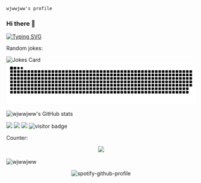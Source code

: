 `wjwwjww's profile`

### Hi there 👋
[![Typing SVG](https://readme-typing-svg.herokuapp.com?font=Bricolage+Grotesque&size=30&color=%1CB6B7&center=false&vCenter=true&width=500&duration=500&pause=2000&lines=你好👋)](https://git.io/typing-svg)
<!--
**wjwwjww/wjwwjww** is a ✨ _special_ ✨ repository because its `README.md` (this file) appears on your GitHub profile.

Here are some ideas to get you started:

- 🔭 I’m currently working on ...
- 🌱 I’m currently learning ...
- 👯 I’m looking to collaborate on ...
- 🤔 I’m looking for help with ...
- 💬 Ask me about ...
- 📫 How to reach me: ...
- 😄 Pronouns: ...
- ⚡ Fun fact: ...
-->
Random jokes:

<a>
<img src="https://readme-jokes.vercel.app/api" alt="Jokes Card" />
</a>

<picture>
  <source media="(prefers-color-scheme: dark)" srcset="https://raw.githubusercontent.com/wjwwjww/wjwwjww/output/github-contribution-grid-snake-dark.svg">
  <source media="(prefers-color-scheme: light)" srcset="https://raw.githubusercontent.com/wjwwjww/wjwwjww/output/github-contribution-grid-snake.svg">
  <img alt="github contribution grid snake animation" src="https://raw.githubusercontent.com/wjwwjww/wjwwjww/output/github-contribution-grid-snake.svg">
</picture>

![wjwwjww's GitHub stats](https://my-repository-nu-indol.vercel.app/api?username=wjwwjww&show_icons=true&itle_color=fff&bg_color=10,e96443,904e95&amp&icon_color=b362ff,2d2b55,c792ea)





<p align="center">

<a><img src="https://img.shields.io/badge/Github-FW-534499?labelColor=CB9617" ></a>
<a><img src="https://img.shields.io/badge/学习-摸鱼大王-7A15C1?labelColor=20BC88"></a>
<a><img src="https://img.shields.io/badge/考试-摆烂先锋-0D8291?labelColor=E4320F"></a>
<a><img src="https://camo.githubusercontent.com/eb1d136eb21a3e63975d60a553b345b3a296ba16e1cb0951989a9424624ceae1/68747470733a2f2f76697369746f722d62616467652e6c616f62692e6963752f62616467653f706167655f69643d776a77776a77772e776a77776a7777266c6566745f636f6c6f723d4461726b54757271756f6973652672696768745f636f6c6f723d526f79616c426c7565266c6566745f746578743d254538254145254246253230254535254145254132253230254539253837253846253230" alt="visitor badge" data-canonical-src="https://visitor-badge.laobi.icu/badge?page_id=wjwwjww.wjwwjww&amp;left_color=DarkTurquoise&amp;right_color=RoyalBlue&amp;left_text=%E8%AE%BF%20%E5%AE%A2%20%E9%87%8F%20" style="max-width: 100%;"></a>
</p>

<!-- <img src="https://visitor-badge.laobi.icu/badge?page_id=BEPb.BEPb" alt="visitors"/> 


![visitor badge](https://visitor-badge.laobi.icu/badge?page_id=wjwwjww.wjwwjww&left_color=DarkTurquoise&right_color=RoyalBlue&left_text=访%20客%20量%20) 


<img src="https://count.getloli.com/get/@wjwwjww.github.readme?theme=moebooru" alt="wjwwjww" />
<img src="https://count.getloli.com/get/@wjwwjww.github.readme?theme=moeboory-h" alt="wjwwjww" />
<img src="https://count.getloli.com/get/@wjwwjww.github.readme?theme=rule34" alt="wjwwjww" />
<img src="https://count.getloli.com/get/@wjwwjww.github.readme?theme=gelbooru" alt="wjwwjww" />
<img src="https://count.getloli.com/get/@wjwwjww.github.readme?theme=gelbooru-h" alt="wjwwjww" />


-->


Counter:
<p align="center"> 
<img src="https://profile-counter.glitch.me/wjwwjww/count.svg">  






<img 
  src="https://count.getloli.com/get/@wjwwjww.github.readme?theme=asoul" alt="wjwwjww" />

<!--
[![spotify-github-profile](https://spotify-github-profile.vercel.app/api/view?uid=312sufu4ikybtqcidesc2icwec24&cover_image=true&theme=default&show_offline=false&background_color=c12f2f&interchange=true&bar_color=53b14f&bar_color_cover=true)](https://spotify-github-profile.vercel.app/api/view?uid=312sufu4ikybtqcidesc2icwec24&redirect=true)  --->

<!--
<p align="center">
<img src="https://camo.githubusercontent.com/05ce1bf8a829071759a9d38780e2e5d111ba76b4b1eee714f9f8476c00a6b448/68747470733a2f2f73706f746966792d6769746875622d70726f66696c652e76657263656c2e6170702f6170692f766965773f7569643d3331327375667534696b79627471636964657363326963776563323426636f7665725f696d6167653d74727565267468656d653d64656661756c742673686f775f6f66666c696e653d66616c7365266261636b67726f756e645f636f6c6f723d63313266326626696e7465726368616e67653d74727565266261725f636f6c6f723d353362313466266261725f636f6c6f725f636f7665723d74727565" alt="spotify-github-profile" data-canonical-src="https://spotify-github-profile.vercel.app/api/view?uid=312sufu4ikybtqcidesc2icwec24&amp;cover_image=true&amp;theme=default&amp;show_offline=false&amp;background_color=c12f2f&amp;interchange=true&amp;bar_color=53b14f&amp;bar_color_cover=true" style="max-width: 100%;">
</p>
-->

<p align="center">
<img src="https://camo.githubusercontent.com/9d9a31cc17b1d9d8fcd6d27b252d4a204865f084684fd842aa1b900a879e2ed4/68747470733a2f2f73706f746966792d6769746875622d70726f66696c652e76657263656c2e6170702f6170692f766965773f7569643d3331327375667534696b79627471636964657363326963776563323426636f7665725f696d6167653d66616c7365267468656d653d64656661756c742673686f775f6f66666c696e653d66616c7365266261636b67726f756e645f636f6c6f723d30383032303226696e7465726368616e67653d74727565266261725f636f6c6f723d633732336232266261725f636f6c6f725f636f7665723d74727565" alt="spotify-github-profile" data-canonical-src="https://spotify-github-profile.vercel.app/api/view?uid=312sufu4ikybtqcidesc2icwec24&amp;cover_image=false&amp;theme=default&amp;show_offline=false&amp;background_color=080202&amp;interchange=true&amp;bar_color=c723b2&amp;bar_color_cover=true" style="max-width: 100%;"> </p>

<!---
[![spotify-github-profile](https://spotify-github-profile.vercel.app/api/view?uid=312sufu4ikybtqcidesc2icwec24&cover_image=false&theme=default&show_offline=false&background_color=080202&interchange=true&bar_color=c723b2&bar_color_cover=true)](https://spotify-github-profile.vercel.app/api/view?uid=312sufu4ikybtqcidesc2icwec24&redirect=true)  --->



<script type="text/javascript" src="//rf.revolvermaps.com/0/0/6.js?i=5793ves9d5k&amp;m=7&amp;c=ff0000&amp;cr1=ffffff&amp;f=arial&amp;l=1" async="async"></script>
